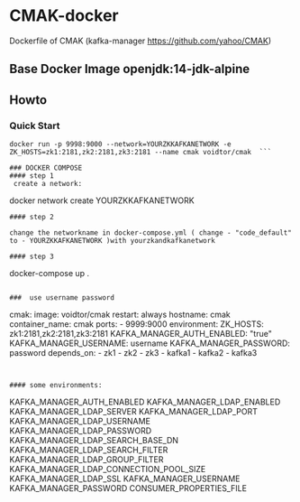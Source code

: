 # CMAK-docker  

 Dockerfile of  CMAK (kafka-manager https://github.com/yahoo/CMAK) 
   
## Base Docker Image  openjdk:14-jdk-alpine  
## Howto   
### Quick Start  
```  
docker run -p 9998:9000 --network=YOURZKKAFKANETWORK -e ZK_HOSTS=zk1:2181,zk2:2181,zk3:2181 --name cmak voidtor/cmak  ```  

### DOCKER COMPOSE  
#### step 1  
 create a network:  
 ```
 docker network create YOURZKKAFKANETWORK    
 ```  
#### step 2  

change the networkname in docker-compose.yml ( change - "code_default" to - YOURZKKAFKANETWORK )with yourzkandkafkanetwork   

#### step 3  
```
docker-compose up .   
```  

###  use username password  
  ```
  cmak:
    image: voidtor/cmak
    restart: always
    hostname: cmak
    container_name: cmak
    ports:
      - 9999:9000
    environment:
      ZK_HOSTS: zk1:2181,zk2:2181,zk3:2181
      KAFKA_MANAGER_AUTH_ENABLED: "true"
      KAFKA_MANAGER_USERNAME: username
      KAFKA_MANAGER_PASSWORD: password
    depends_on:
      - zk1
      - zk2
      - zk3
      - kafka1
      - kafka2
      - kafka3  
   ```


#### some environments:  
```  

KAFKA_MANAGER_AUTH_ENABLED
KAFKA_MANAGER_LDAP_ENABLED
KAFKA_MANAGER_LDAP_SERVER
KAFKA_MANAGER_LDAP_PORT
KAFKA_MANAGER_LDAP_USERNAME
KAFKA_MANAGER_LDAP_PASSWORD
KAFKA_MANAGER_LDAP_SEARCH_BASE_DN
KAFKA_MANAGER_LDAP_SEARCH_FILTER
KAFKA_MANAGER_LDAP_GROUP_FILTER
KAFKA_MANAGER_LDAP_CONNECTION_POOL_SIZE
KAFKA_MANAGER_LDAP_SSL
KAFKA_MANAGER_USERNAME
KAFKA_MANAGER_PASSWORD
CONSUMER_PROPERTIES_FILE  
```  






 

